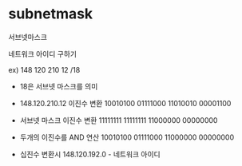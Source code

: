 # subnetmask
서브넷마스크


네트워크 아이디 구하기

ex) 148 120 210 12 /18 
- 18은 서브넷 마스크를 의미
- 148.120.210.12 이진수 변환 10010100 01111000 11010010 00001100
- 서브넷 마스크 이진수 변환 11111111 11111111 11000000 00000000

- 두개의 이진수를 AND 연산 10010100 01111000 11000000 00000000

- 십진수 변환시 148.120.192.0 - 네트워크 아이디


